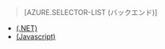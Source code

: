 ﻿> [AZURE.SELECTOR-LIST (バックエンド)]
- [(.NET)](mobile-services-dotnet-backend-schedule-recurring-tasks.md)
- [(Javascript)](mobile-services-schedule-recurring-tasks.md)
